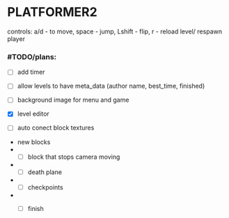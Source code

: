 # PLATFORMER2
controls: a/d - to move, space - jump, Lshift - flip, r - reload level/ respawn player

### #TODO/plans: 
- [ ] add timer
- [ ] allow levels to have meta_data (author name, best_time, finished)
- [ ] background image for menu and game

- [x] level editor
- [ ] auto conect block textures

- new blocks
- - [ ] block that stops camera moving
- - [ ] death plane
- - [ ] checkpoints
- - [ ] finish




